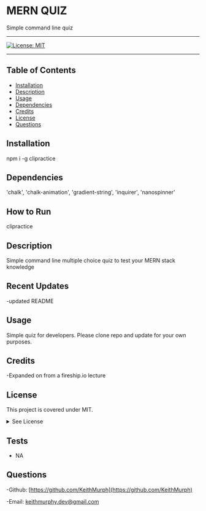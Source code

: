 

#  MERN QUIZ
Simple command line quiz 

<hr>

  [![License: MIT](https://img.shields.io/badge/License-MIT-yellow.svg)](https://opensource.org/licenses/MIT)
  <hr>

## Table of Contents
  - [Installation](#Installation)
  - [Description](#description)
  - [Usage](#usage)
  - [Dependencies](#dependencies)
  - [Credits](#credits)
  - [License](#license)
  - [Questions](#questions)


  
## Installation
npm i -g clipractice

  ## Dependencies
  'chalk', 'chalk-animation', 'gradient-string', 'inquirer', 'nanospinner' 

  ## How to Run
clipractice



## Description
Simple command line multiple choice quiz to test your MERN stack knowledge

  ## Recent Updates
-updated README 



## Usage
Simple quiz for developers. Please clone repo and update for your own purposes.
    

## Credits
  -Expanded on from a fireship.io lecture 


## License


  
  This project is covered under MIT.
  <details>
    <summary>
      See License
    </summary> 
  
  ```
  Copyright <2022> <Keith>
  Permission is hereby granted, free of charge, to any person obtaining a copy of this software and associated documentation files (the "Software"), to deal in the Software without restriction, including without limitation the rights to use, copy, modify, merge, publish, distribute, sublicense, and/or sell copies of the Software, and to permit persons to whom the Software is furnished to do so, subject to the following conditions:
  The above copyright notice and this permission notice shall be included in all copies or substantial portions of the Software.
  
  THE SOFTWARE IS PROVIDED "AS IS", WITHOUT WARRANTY OF ANY KIND, EXPRESS OR IMPLIED, INCLUDING BUT NOT LIMITED TO THE WARRANTIES OF MERCHANTABILITY, FITNESS FOR A PARTICULAR PURPOSE AND NONINFRINGEMENT. IN NO EVENT SHALL THE AUTHORS OR COPYRIGHT HOLDERS BE LIABLE FOR ANY CLAIM, DAMAGES OR OTHER LIABILITY, WHETHER IN AN ACTION OF CONTRACT, TORT OR OTHERWISE, ARISING FROM, OUT OF OR IN CONNECTION WITH THE SOFTWARE OR THE USE OR OTHER DEALINGS IN THE SOFTWARE.
  ```
  </details>
  


## Tests

- NA

## Questions

  -Github:
  [https://github.com/KeithMurph](https://github.com/KeithMurph)

  -Email:
  keithmurphy.dev@gmail.com
  
